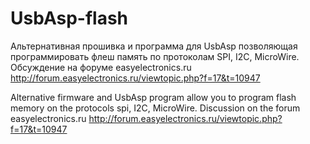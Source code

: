 # UsbAsp-flash
Альтернативная прошивка  и программа для UsbAsp позволяющая программировать флеш память по протоколам SPI, I2C, MicroWire.
Обсуждение на форуме easyelectronics.ru http://forum.easyelectronics.ru/viewtopic.php?f=17&t=10947

Alternative firmware and UsbAsp program allow you to program flash memory on the protocols spi, I2C, MicroWire.
Discussion on the forum easyelectronics.ru http://forum.easyelectronics.ru/viewtopic.php?f=17&t=10947
